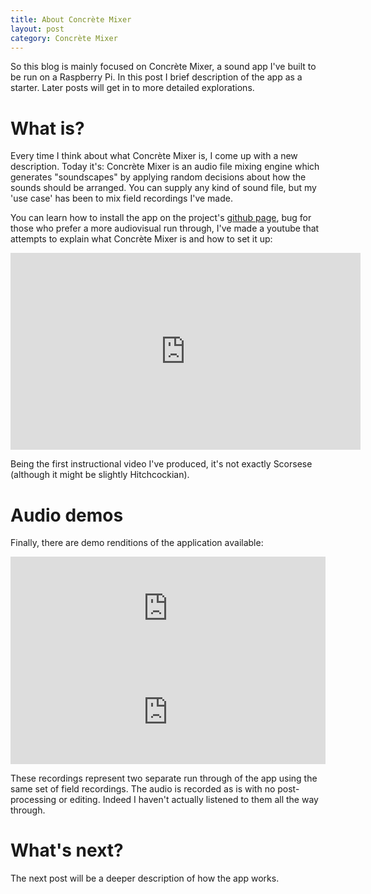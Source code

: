```yaml
---
title: About Concrète Mixer
layout: post
category: Concrète Mixer
---
```


So this blog is mainly focused on Concrète Mixer, a sound app I've built to be run on a Raspberry Pi. In this post I brief description of the app as a starter. Later posts will get in to more detailed explorations.

# What is?

Every time I think about what Concrète Mixer is, I come up with a new description. Today it's: Concrète Mixer is an audio file mixing engine which generates "soundscapes" by applying random decisions about how the sounds should be arranged. You can supply any kind of sound file, but my 'use case' has been to mix field recordings I've made.

You can learn how to install the app on the project's [github page](https://github.com/concrete-mixer/concrete-mixer/blob/master/README.md), bug for those who prefer a more audiovisual run through, I've made a youtube that attempts to explain what Concrète Mixer is and how to set it up:

<iframe width="560" height="315" src="https://www.youtube.com/embed/oGbAfF0j6Us" frameborder="0" allowfullscreen></iframe>

Being the first instructional video I've produced, it's not exactly Scorsese (although it might be slightly Hitchcockian).

# Audio demos

Finally, there are demo renditions of the application available:

<iframe width="100%" height="166" scrolling="no" frameborder="no" src="https://w.soundcloud.com/player/?url=https%3A//api.soundcloud.com/tracks/225341813&amp;color=ff5500&amp;auto_play=false&amp;hide_related=false&amp;show_comments=true&amp;show_user=true&amp;show_reposts=false"></iframe>

<iframe width="100%" height="166" scrolling="no" frameborder="no" src="https://w.soundcloud.com/player/?url=https%3A//api.soundcloud.com/tracks/225344033&amp;color=ff5500&amp;auto_play=false&amp;hide_related=false&amp;show_comments=true&amp;show_user=true&amp;show_reposts=false"></iframe>

These recordings represent two separate run through of the app using the same set of field recordings. The audio is recorded as is with no post-processing or editing. Indeed I haven't actually listened to them all the way through.

# What's next?

The next post will be a deeper description of how the app works.
